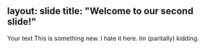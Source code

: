 layout: slide
title: "Welcome to our second slide!"
---
Your text
This is something new. I hate it here. Im (paritally) kidding.
